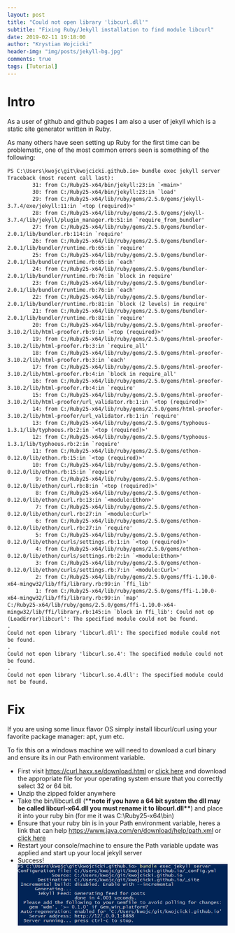 ```yaml
---
layout: post
title: "Could not open library 'libcurl.dll'"
subtitle: "Fixing Ruby/Jekyll installation to find module libcurl"
date: 2019-02-11 19:18:00
author: "Krystian Wojcicki"
header-img: "img/posts/jekyll-bg.jpg"
comments: true
tags: [Tutorial]
---
```


# Intro

As a user of github and github pages I am also a user of jekyll which is a static site generator written in Ruby.

As many others have seen setting up Ruby for the first time can be problematic, one of the most common errors seen is something of the following:

```
PS C:\Users\kwojc\git\kwojcicki.github.io> bundle exec jekyll server
Traceback (most recent call last):
        31: from C:/Ruby25-x64/bin/jekyll:23:in `<main>'
        30: from C:/Ruby25-x64/bin/jekyll:23:in `load'
        29: from C:/Ruby25-x64/lib/ruby/gems/2.5.0/gems/jekyll-3.7.4/exe/jekyll:11:in `<top (required)>'
        28: from C:/Ruby25-x64/lib/ruby/gems/2.5.0/gems/jekyll-3.7.4/lib/jekyll/plugin_manager.rb:51:in `require_from_bundler'
        27: from C:/Ruby25-x64/lib/ruby/gems/2.5.0/gems/bundler-2.0.1/lib/bundler.rb:114:in `require'
        26: from C:/Ruby25-x64/lib/ruby/gems/2.5.0/gems/bundler-2.0.1/lib/bundler/runtime.rb:65:in `require'
        25: from C:/Ruby25-x64/lib/ruby/gems/2.5.0/gems/bundler-2.0.1/lib/bundler/runtime.rb:65:in `each'
        24: from C:/Ruby25-x64/lib/ruby/gems/2.5.0/gems/bundler-2.0.1/lib/bundler/runtime.rb:76:in `block in require'
        23: from C:/Ruby25-x64/lib/ruby/gems/2.5.0/gems/bundler-2.0.1/lib/bundler/runtime.rb:76:in `each'
        22: from C:/Ruby25-x64/lib/ruby/gems/2.5.0/gems/bundler-2.0.1/lib/bundler/runtime.rb:81:in `block (2 levels) in require'
        21: from C:/Ruby25-x64/lib/ruby/gems/2.5.0/gems/bundler-2.0.1/lib/bundler/runtime.rb:81:in `require'
        20: from C:/Ruby25-x64/lib/ruby/gems/2.5.0/gems/html-proofer-3.10.2/lib/html-proofer.rb:9:in `<top (required)>'
        19: from C:/Ruby25-x64/lib/ruby/gems/2.5.0/gems/html-proofer-3.10.2/lib/html-proofer.rb:3:in `require_all'
        18: from C:/Ruby25-x64/lib/ruby/gems/2.5.0/gems/html-proofer-3.10.2/lib/html-proofer.rb:3:in `each'
        17: from C:/Ruby25-x64/lib/ruby/gems/2.5.0/gems/html-proofer-3.10.2/lib/html-proofer.rb:4:in `block in require_all'
        16: from C:/Ruby25-x64/lib/ruby/gems/2.5.0/gems/html-proofer-3.10.2/lib/html-proofer.rb:4:in `require'
        15: from C:/Ruby25-x64/lib/ruby/gems/2.5.0/gems/html-proofer-3.10.2/lib/html-proofer/url_validator.rb:1:in `<top (required)>'
        14: from C:/Ruby25-x64/lib/ruby/gems/2.5.0/gems/html-proofer-3.10.2/lib/html-proofer/url_validator.rb:1:in `require'
        13: from C:/Ruby25-x64/lib/ruby/gems/2.5.0/gems/typhoeus-1.3.1/lib/typhoeus.rb:2:in `<top (required)>'
        12: from C:/Ruby25-x64/lib/ruby/gems/2.5.0/gems/typhoeus-1.3.1/lib/typhoeus.rb:2:in `require'
        11: from C:/Ruby25-x64/lib/ruby/gems/2.5.0/gems/ethon-0.12.0/lib/ethon.rb:15:in `<top (required)>'
        10: from C:/Ruby25-x64/lib/ruby/gems/2.5.0/gems/ethon-0.12.0/lib/ethon.rb:15:in `require'
         9: from C:/Ruby25-x64/lib/ruby/gems/2.5.0/gems/ethon-0.12.0/lib/ethon/curl.rb:8:in `<top (required)>'
         8: from C:/Ruby25-x64/lib/ruby/gems/2.5.0/gems/ethon-0.12.0/lib/ethon/curl.rb:13:in `<module:Ethon>'
         7: from C:/Ruby25-x64/lib/ruby/gems/2.5.0/gems/ethon-0.12.0/lib/ethon/curl.rb:27:in `<module:Curl>'
         6: from C:/Ruby25-x64/lib/ruby/gems/2.5.0/gems/ethon-0.12.0/lib/ethon/curl.rb:27:in `require'
         5: from C:/Ruby25-x64/lib/ruby/gems/2.5.0/gems/ethon-0.12.0/lib/ethon/curls/settings.rb:1:in `<top (required)>'
         4: from C:/Ruby25-x64/lib/ruby/gems/2.5.0/gems/ethon-0.12.0/lib/ethon/curls/settings.rb:2:in `<module:Ethon>'
         3: from C:/Ruby25-x64/lib/ruby/gems/2.5.0/gems/ethon-0.12.0/lib/ethon/curls/settings.rb:7:in `<module:Curl>'
         2: from C:/Ruby25-x64/lib/ruby/gems/2.5.0/gems/ffi-1.10.0-x64-mingw32/lib/ffi/library.rb:99:in `ffi_lib'
         1: from C:/Ruby25-x64/lib/ruby/gems/2.5.0/gems/ffi-1.10.0-x64-mingw32/lib/ffi/library.rb:99:in `map'
C:/Ruby25-x64/lib/ruby/gems/2.5.0/gems/ffi-1.10.0-x64-mingw32/lib/ffi/library.rb:145:in `block in ffi_lib': Could not op (LoadError)libcurl': The specified module could not be found.
.
Could not open library 'libcurl.dll': The specified module could not be found.
.
Could not open library 'libcurl.so.4': The specified module could not be found.
.
Could not open library 'libcurl.so.4.dll': The specified module could not be found.
```

# Fix

If you are using some linux flavor OS simply install libcurl/curl using your favorite package manager: apt, yum etc.

To fix this on a windows machine we will need to download a curl binary and ensure its in our Path environment variable.

- First visit https://curl.haxx.se/download.html or [click here](https://curl.haxx.se/download.html) and download the appropriate file for your operating system ensure that you correctly select 32 or 64 bit.
- Unzip the zipped folder anywhere
- Take the bin/libcurl.dll (\***\*note if you have a 64 bit system the dll may be called libcurl-x64.dll you must rename it to libcurl.dll\*\***) and place it into your ruby bin (for me it was C:\Ruby25-x64\bin)
- Ensure that your ruby bin is in your Path environment variable, heres a link that can help https://www.java.com/en/download/help/path.xml or [click here](https://www.java.com/en/download/help/path.xml)
- Restart your console/machine to ensure the Path variable update was applied and start up your local jekyll server
- Success! ![Jekyll started successfully](/img/posts/jekyll.png)

